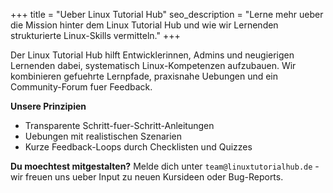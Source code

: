 +++
title = "Ueber Linux Tutorial Hub"
seo_description = "Lerne mehr ueber die Mission hinter dem Linux Tutorial Hub und wie wir Lernenden strukturierte Linux-Skills vermitteln."
+++

Der Linux Tutorial Hub hilft Entwicklerinnen, Admins und neugierigen Lernenden dabei, systematisch Linux-Kompetenzen aufzubauen. Wir kombinieren gefuehrte Lernpfade, praxisnahe Uebungen und ein Community-Forum fuer Feedback.

**Unsere Prinzipien**
- Transparente Schritt-fuer-Schritt-Anleitungen
- Uebungen mit realistischen Szenarien
- Kurze Feedback-Loops durch Checklisten und Quizzes

**Du moechtest mitgestalten?**
Melde dich unter `team@linuxtutorialhub.de` - wir freuen uns ueber Input zu neuen Kursideen oder Bug-Reports.
